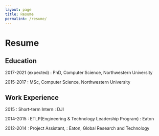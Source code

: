 ```yaml
---
layout: page
title: Resume
permalink: /resume/
---
```


# Resume



Education
---------

2017-2021 (expected)
:   PhD, Computer Science, Northwestern University

2015-2017
:   MSc, Computer Science, Northwestern University
<!-- 
2012-2014
:   MSc, Electrical Engineering, Harbin Institute of Technology

2008-2012
:   BSc, Electrical Engineering, Harbin Institute of Technology
 -->

Work Experience
----------

2015
:   Short-term Intern 
:   DJI

2014-2015
:   ETLP(Engineering & Technology Leadership Program)
:   Eaton


2012-2014
:   Project Assistant, 
:   Eaton, Global Research and Technology



